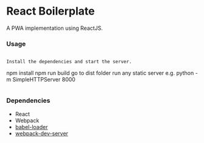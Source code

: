 React Boilerplate
=====================

A PWA implementation using ReactJS.

### Usage

```

Install the dependencies and start the server.

```
npm install
npm run build
go to dist folder run any static server
e.g. python -m SimpleHTTPServer 8000

```
```

### Dependencies

* React
* Webpack
* [babel-loader](https://github.com/babel/babel-loader)
* [webpack-dev-server](https://github.com/webpack/webpack-dev-server)
